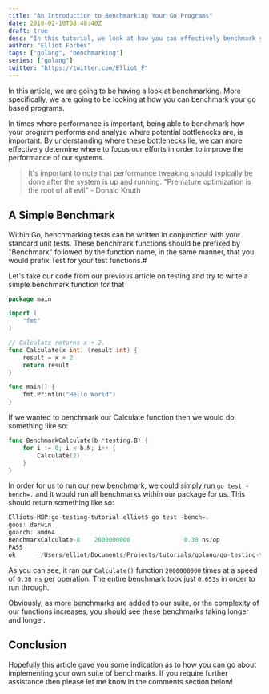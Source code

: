 ```yaml
---
title: "An Introduction to Benchmarking Your Go Programs"
date: 2018-02-10T08:48:40Z
draft: true
desc: "In this tutorial, we look at how you can effectively benchmark your go program."
author: "Elliot Forbes"
tags: ["golang", "benchmarking"]
series: ["golang"]
twitter: "https://twitter.com/Elliot_F"
---
```


In this article, we are going to be having a look at benchmarking. More specifically, we are going to be looking at how you can benchmark your go based programs. 

In times where performance is important, being able to benchmark how your program performs and analyze where potential bottlenecks are, is important. By understanding where these bottlenecks lie, we can more effectively determine where to focus our efforts in order to improve the performance of our systems.

> It's important to note that performance tweaking should typically be done after the system is up and running. "Premature optimization is the root of all evil" - Donald Knuth  

## A Simple Benchmark

Within Go, benchmarking tests can be written in conjunction with your standard unit tests. These benchmark functions should be prefixed by "Benchmark" followed by the function name, in the same manner, that you would prefix Test for your test functions.#

Let's take our code from our previous article on testing and try to write a simple benchmark function for that

```go
package main

import (
    "fmt"
)

// Calculate returns x + 2.
func Calculate(x int) (result int) {
    result = x + 2
    return result
}

func main() {
    fmt.Println("Hello World")
}
```

If we wanted to benchmark our Calculate function then we would do something like so:

```go
func BenchmarkCalculate(b *testing.B) {
    for i := 0; i < b.N; i++ {
        Calculate(2)
    }
}
```

In order for us to run our new benchmark, we could simply run `go test -bench=.` and it would run all benchmarks within our package for us. This should return something like so:

```c
Elliots-MBP:go-testing-tutorial elliot$ go test -bench=.
goos: darwin
goarch: amd64
BenchmarkCalculate-8    2000000000               0.30 ns/op
PASS
ok      _/Users/elliot/Documents/Projects/tutorials/golang/go-testing-tutorial  0.643s
```

As you can see, it ran our `Calculate()` function `2000000000` times at a speed of `0.30 ns` per operation. The entire benchmark took just `0.653s` in order to run through. 

Obviously, as more benchmarks are added to our suite, or the complexity of our functions increases, you should see these benchmarks taking longer and longer. 

## Conclusion

Hopefully this article gave you some indication as to how you can go about implementing your own suite of benchmarks. If you require further assistance then please let me know in the comments section below!